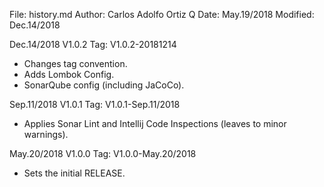File:     history.md
Author:   Carlos Adolfo Ortiz Q
Date:     May.19/2018
Modified: Dec.14/2018

Dec.14/2018 V1.0.2   Tag: V1.0.2-20181214
- Changes tag convention.
- Adds Lombok Config.
- SonarQube config (including JaCoCo).

Sep.11/2018 V1.0.1   Tag: V1.0.1-Sep.11/2018
- Applies Sonar Lint and Intellij Code Inspections (leaves to minor warnings).

May.20/2018 V1.0.0   Tag: V1.0.0-May.20/2018
- Sets the initial RELEASE.